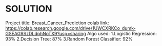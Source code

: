 # SOLUTION
Project title: Breast_Cancer_Prediction
colab link: https://colab.research.google.com/drive/1UWCXRKCo_dumk-GSEAG9SzDLdphNoTX9?usp=sharing
Algo used: 1.Logistic Regression: 93%
           2.Decision Tree: 87%
           3.Random Forest Classifier: 92%
